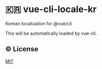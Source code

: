 # 🇰🇷 vue-cli-locale-kr

Korean localization for @vue/cli

This will be automatically loaded by vue-cli.

## :copyright: License

[MIT](http://opensource.org/licenses/MIT)
